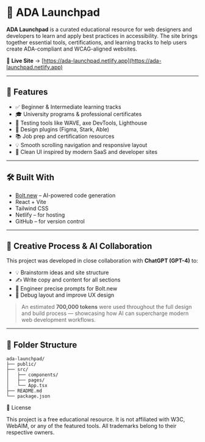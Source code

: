 # 🧠 ADA Launchpad

**ADA Launchpad** is a curated educational resource for web designers and developers to learn and apply best practices in accessibility. The site brings together essential tools, certifications, and learning tracks to help users create ADA-compliant and WCAG-aligned websites.

🔗 **Live Site** → [https://ada-launchpad.netlify.app](https://ada-launchpad.netlify.app)

---

## 🚀 Features

- ✅ Beginner & Intermediate learning tracks  
- 🎓 University programs & professional certificates  
- 🧪 Testing tools like WAVE, axe DevTools, Lighthouse  
- 🎨 Design plugins (Figma, Stark, Able)  
- 📚 Job prep and certification resources  
- 💡 Smooth scrolling navigation and responsive layout  
- 🧼 Clean UI inspired by modern SaaS and developer sites

---

## 🛠 Built With

- [Bolt.new](https://bolt.new) – AI-powered code generation  
- React + Vite  
- Tailwind CSS  
- Netlify – for hosting  
- GitHub – for version control

---

## 🤖 Creative Process & AI Collaboration

This project was developed in close collaboration with **ChatGPT (GPT-4)** to:

- 💡 Brainstorm ideas and site structure  
- ✍️ Write copy and content for all sections  
- 🎯 Engineer precise prompts for Bolt.new  
- 🧪 Debug layout and improve UX design

> An estimated **700,000 tokens** were used throughout the full design and build process — showcasing how AI can supercharge modern web development workflows.

---

## 📁 Folder Structure
```
ada-launchpad/
├── public/
├── src/
│   ├── components/
│   ├── pages/
│   └── App.tsx
├── README.md
└── package.json
```


🤝 License

This project is a free educational resource.
It is not affiliated with W3C, WebAIM, or any of the featured tools.
All trademarks belong to their respective owners.
